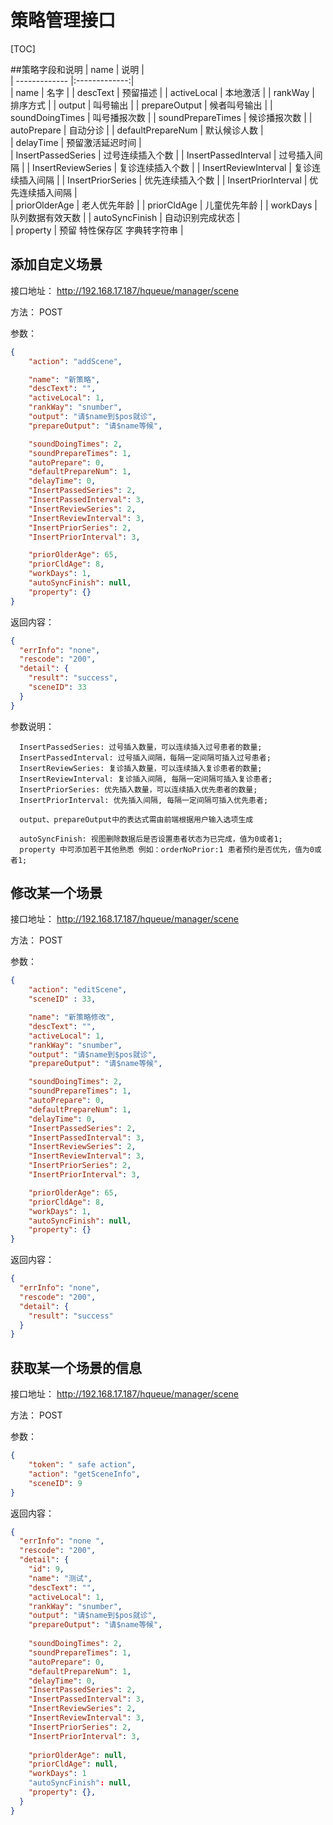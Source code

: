 # 策略管理接口

[TOC]

##策略字段和说明
| name        | 说明           |           
| ------------- |:-------------:|      
| name      | 名字       | 
| descText      | 预留描述       | 
| activeLocal      | 本地激活       | 
| rankWay      | 排序方式      |
| output      | 叫号输出      |
| prepareOutput     | 候者叫号输出      | 
| soundDoingTimes      | 叫号播报次数      |
| soundPrepareTimes      | 候诊播报次数      |
| autoPrepare      | 自动分诊      |
| defaultPrepareNum      | 默认候诊人数      |  
| delayTime      | 预留激活延迟时间      |  
| InsertPassedSeries      | 过号连续插入个数      | 
| InsertPassedInterval      | 过号插入间隔      | 
| InsertReviewSeries      | 复诊连续插入个数      |
| InsertReviewInterval      | 复诊连续插入间隔      |
| InsertPriorSeries      | 优先连续插入个数      | 
| InsertPriorInterval      | 优先连续插入间隔      |  
| priorOlderAge      | 老人优先年龄      | 
| priorCldAge      | 儿童优先年龄      | 
| workDays      | 队列数据有效天数      | 
| autoSyncFinish      | 自动识别完成状态      |  
| property      | 预留 特性保存区 字典转字符串      | 

## 添加自定义场景

接口地址： http://192.168.17.187/hqueue/manager/scene

方法： POST

参数：

```json
{
    "action": "addScene",

    "name": "新策略",
    "descText": "",
    "activeLocal": 1,
    "rankWay": "snumber",
    "output": "请$name到$pos就诊",
    "prepareOutput": "请$name等候",

    "soundDoingTimes": 2,
    "soundPrepareTimes": 1,
    "autoPrepare": 0,
    "defaultPrepareNum": 1,
    "delayTime": 0,
    "InsertPassedSeries": 2,
    "InsertPassedInterval": 3,
    "InsertReviewSeries": 2,
    "InsertReviewInterval": 3,
    "InsertPriorSeries": 2,
    "InsertPriorInterval": 3,

    "priorOlderAge": 65,
    "priorCldAge": 8,
    "workDays": 1,
    "autoSyncFinish": null,
    "property": {}
}
```

返回内容：

```json
{
  "errInfo": "none",
  "rescode": "200",
  "detail": {
    "result": "success",
    "sceneID": 33
  }
}
```

参数说明：
```
  InsertPassedSeries: 过号插入数量，可以连续插入过号患者的数量;
  InsertPassedInterval: 过号插入间隔，每隔一定间隔可插入过号患者;
  InsertReviewSeries: 复诊插入数量，可以连续插入复诊患者的数量;
  InsertReviewInterval: 复诊插入间隔, 每隔一定间隔可插入复诊患者;
  InsertPriorSeries: 优先插入数量，可以连续插入优先患者的数量;
  InsertPriorInterval: 优先插入间隔, 每隔一定间隔可插入优先患者;
  
  output、prepareOutput中的表达式需由前端根据用户输入选项生成
  
  autoSyncFinish: 视图删除数据后是否设置患者状态为已完成，值为0或者1;
  property 中可添加若干其他熟悉 例如：orderNoPrior:1 患者预约是否优先，值为0或者1;
```


## 修改某一个场景

接口地址： http://192.168.17.187/hqueue/manager/scene

方法： POST

参数：

```json
{
    "action": "editScene",
    "sceneID" : 33,

    "name": "新策略修改",
    "descText": "",
    "activeLocal": 1,
    "rankWay": "snumber",
    "output": "请$name到$pos就诊",
    "prepareOutput": "请$name等候",

    "soundDoingTimes": 2,
    "soundPrepareTimes": 1,
    "autoPrepare": 0,
    "defaultPrepareNum": 1,
    "delayTime": 0,
    "InsertPassedSeries": 2,
    "InsertPassedInterval": 3,
    "InsertReviewSeries": 2,
    "InsertReviewInterval": 3,
    "InsertPriorSeries": 2,
    "InsertPriorInterval": 3,

    "priorOlderAge": 65,
    "priorCldAge": 8,
    "workDays": 1,
    "autoSyncFinish": null,
    "property": {}
}
```

返回内容：

```json
{
  "errInfo": "none",
  "rescode": "200",
  "detail": {
    "result": "success"
  }
}
```

## 获取某一个场景的信息

接口地址： http://192.168.17.187/hqueue/manager/scene

方法： POST

参数：

```json
{
    "token": " safe action",
	"action": "getSceneInfo",
	"sceneID": 9
}
```

返回内容：

```json
{
  "errInfo": "none ",
  "rescode": "200",
  "detail": {
  	"id": 9,
    "name": "测试",
    "descText": "",
    "activeLocal": 1,
    "rankWay": "snumber",
    "output": "请$name到$pos就诊",
    "prepareOutput": "请$name等候",
    
    "soundDoingTimes": 2,
    "soundPrepareTimes": 1,
    "autoPrepare": 0,
    "defaultPrepareNum": 1,
    "delayTime": 0,
    "InsertPassedSeries": 2,
    "InsertPassedInterval": 3,
    "InsertReviewSeries": 2,
    "InsertReviewInterval": 3,
    "InsertPriorSeries": 2,
    "InsertPriorInterval": 3,
    
    "priorOlderAge": null,
    "priorCldAge": null,
    "workDays": 1
    "autoSyncFinish": null,
    "property": {},
  }
}
```